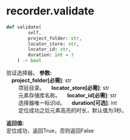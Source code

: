 
# recorder.validate
```python
def validate(
        self,
        project_folder: str,
        locator_store: str,
        locator_id: str,
        duration: int = 3
    ) -> bool
```  

验证选择器。
**参数:**  
    &emsp;**project_folder[必需]**: str     
        &emsp;&emsp; 项目目录。
    &emsp;**locator_store[必需]**: str     
        &emsp;&emsp; 元素存储库名称。
    &emsp;**locator_id[必需]**: str     
        &emsp;&emsp; 选择器唯一标识id。
    &emsp;**duration[可选]**: int     
        &emsp;&emsp; 定位成功之后元素高亮的时长，默认值为3秒。

**返回值:**  
    定位成功，返回True，否则返回False
